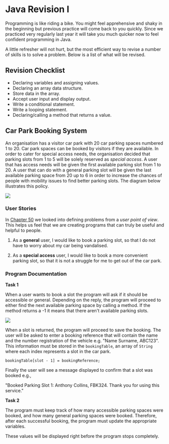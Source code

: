 # Java Revision I

Programming is like riding a bike. You might feel apprehensive and shaky in the beginning but previous practice will come back to you quickly. Since we practiced very regularly last year it will take you much quicker now to feel confident programming in Java.

A little refresher will not hurt, but the most efficient way to revise a number of skills is to solve a problem. Below is a list of what will be revised.

## Revision Checklist

- Declaring variables and assigning values.
- Declaring an array data structure.
- Store data in the array.
- Accept user input and display output.
- Write a conditional statement.
- Write a looping statement.
- Declaring/calling a method that returns a value.

## Car Park Booking System

An organisation has a visitor car park with 20 car parking spaces numbered 1 to 20. Car park spaces can be booked by visitors if they are available. In order to cater for special access needs, the organisation decided that parking slots from 1 to 5 will be solely reserved as *special access*. A user that has access needs will be given the first available parking slot from 1 to 20. A user that can do with a general parking slot will be given the last available parking space from 20 up to 6 in order to increase the chances of people with mobility issues to find better parking slots. The diagram below illustrates this policy.

<img src="https://raw.githubusercontent.com/erikacamilleri/secolvl-java-course/main/src/yr_10/lesson01/img/parking_slot.PNG"/>

### User Stories

In <a href="https://erikacamilleri.wixsite.com/bytesizelearning/post/chapter-50-problem-solving">Chapter 50</a> we looked into defining problems from a *user point of view*. This helps us feel that we are creating programs that can truly be useful and helpful to people.

1. As a <b>general</b> user, I would like to book a parking slot, so that I do not have to worry about my car being vandalised.

2. As a <b>special access</b> user, I would like to book a more convenient parking slot, so that it is not a struggle for me to get out of the car park. 

### Program Documentation

<b>Task 1</b>

When a user wants to book a slot the program will ask if it should be accessible or general. Depending on the reply, the program will proceed to either find the next available parking space by calling a method. If the method returns a -1 it means that there aren't available parking slots.

<img src="https://raw.githubusercontent.com/erikacamilleri/secolvl-java-course/main/src/yr_10/lesson01/img/flowchart.PNG">

When a slot is returned, the program will proceed to save the booking. The user will be asked to enter a booking reference that will contain the name and the number registration of the vehicle e.g. "Name Surname, ABC123". This information must be stored in the `bookingTable`, an array of `String` where each index represents a slot in the car park.

```
bookingTable[slot - 1] = bookingReference;
```

Finally the user will see a message displayed to confirm that a slot was booked e.g.,

"Booked Parking Slot 1: Anthony Collins, FBK324. Thank you for using this service."

<b>Task 2</b>

The program must keep track of how many accessible parking spaces were booked, and how many general parking spaces were booked. Therefore, after each successful booking, the program must update the appropriate variables.

These values will be displayed right before the program stops completely. 
